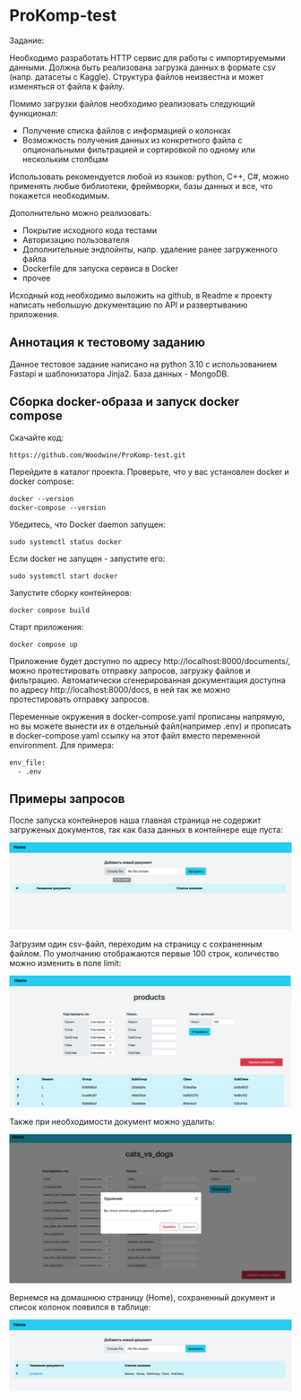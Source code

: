 # ProKomp-test

Задание:

Необходимо разработать HTTP сервис для работы с импортируемыми данными.
Должна быть реализована загрузка данных в формате csv (напр. датасеты с Kaggle). Структура файлов неизвестна и может изменяться от файла к файлу.

Помимо загрузки файлов необходимо реализовать следующий функционал:
- Получение списка файлов с информацией о колонках
- Возможность получения данных из конкретного файла с опциональными фильтрацией и сортировкой по одному или нескольким столбцам

Использовать рекомендуется любой из языков: python, C++, C#,  можно применять любые библиотеки, фреймворки, базы данных и все, что покажется необходимым.

Дополнительно можно реализовать:
- Покрытие исходного кода тестами
- Авторизацию пользователя
- Дополнительные эндпойнты, напр. удаление ранее загруженного файла
- Dockerfile для запуска сервиса в Docker
- прочее

Исходный код необходимо выложить на github, в Readme к проекту написать небольшую документацию по API и развертыванию приложения.

## Аннотация к тестовому заданию

Данное тестовое задание написано на python 3.10 с использованием Fastapi и шаблонизатора Jinja2. База данных - MongoDB. 

## Сборка docker-образа и запуск docker compose

Скачайте код:
```
https://github.com/Woodwine/ProKomp-test.git
```
Перейдите в каталог проекта.
Проверьте, что у вас установлен docker и docker compose:
```
docker --version
docker-compose --version
```
Убедитесь, что Docker daemon запущен:
```
sudo systemctl status docker
```
Если docker не запущен - запустите его:
```
sudo systemctl start docker
```
Запустите сборку контейнеров:
```
docker compose build
```
Старт приложения:
```
docker compose up
```

Приложение будет доступно по адресу http://localhost:8000/documents/, можно протестировать отправку запросов, загрузку файлов и фильтрацию. Автоматически сгенерированная документация доступна по адресу http://localhost:8000/docs, в ней так же можно протестировать отправку запросов.

Переменные окружения в docker-compose.yaml прописаны напрямую, но вы можете вынести их в отдельный файл(например .env) и прописать в docker-compose.yaml ссылку на этот файл вместо переменной environment. Для примера:
```
env_file:
  - .env
```

## Примеры запросов

После запуска контейнеров наша главная страница не содержит загруженых документов, так как база данных в контейнере еще пуста:

![first](readme_images/first.png)

Загрузим один csv-файл, переходим на страницу с сохраненным файлом. По умолчанию отображаются первые 100 строк, 
количество можно изменить в поле limit:

![third](readme_images/third.png)

Также при необходимости документ можно удалить:

![delete](readme_images/delete.png)

Вернемся на домашнюю страницу (Home), сохраненный документ и список колонок появился в таблице:

![second](readme_images/second.png)
